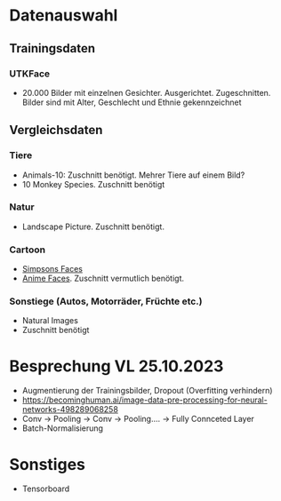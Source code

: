 # Datenauswahl
## Trainingsdaten
### UTKFace
- 20.000 Bilder mit einzelnen Gesichter. Ausgerichtet. Zugeschnitten. Bilder sind mit Alter, Geschlecht und Ethnie gekennzeichnet 
## Vergleichsdaten
### Tiere
- Animals-10: Zuschnitt benötigt. Mehrer Tiere auf einem Bild?
- 10 Monkey Species. Zuschnitt benötigt
### Natur
- Landscape Picture. Zuschnitt benötigt.
### Cartoon
- [Simpsons Faces](https://www.kaggle.com/datasets/kostastokis/simpsons-faces)
- [Anime Faces](https://www.kaggle.com/datasets/nammacartoon/anime-faces). Zuschnitt vermutlich benötigt.
### Sonstiege (Autos, Motorräder, Früchte etc.)
- Natural Images
- Zuschnitt benötigt

# Besprechung VL 25.10.2023
- Augmentierung der Trainingsbilder, Dropout (Overfitting verhindern)
- https://becominghuman.ai/image-data-pre-processing-for-neural-networks-498289068258
- Conv -> Pooling -> Conv -> Pooling.... -> Fully Connceted Layer
- Batch-Normalisierung

# Sonstiges
- Tensorboard
